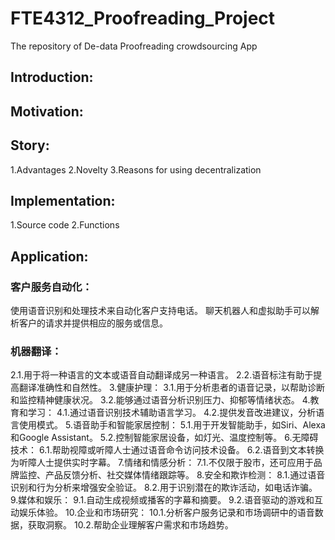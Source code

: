 # FTE4312_Proofreading_Project
The repository of De-data Proofreading crowdsourcing App

## Introduction:

## Motivation:

## Story:
1.Advantages
2.Novelty
3.Reasons for using decentralization

## Implementation:
1.Source code
2.Functions

## Application:
### 客户服务自动化：
使用语音识别和处理技术来自动化客户支持电话。
聊天机器人和虚拟助手可以解析客户的请求并提供相应的服务或信息。
### 机器翻译：
2.1.用于将一种语言的文本或语音自动翻译成另一种语言。
2.2.语音标注有助于提高翻译准确性和自然性。
3.健康护理：
3.1.用于分析患者的语音记录，以帮助诊断和监控精神健康状况。
3.2.能够通过语音分析识别压力、抑郁等情绪状态。
4.教育和学习：
4.1.通过语音识别技术辅助语言学习。
4.2.提供发音改进建议，分析语言使用模式。
5.语音助手和智能家居控制：
5.1.用于开发智能助手，如Siri、Alexa和Google Assistant。
5.2.控制智能家居设备，如灯光、温度控制等。
6.无障碍技术：
6.1.帮助视障或听障人士通过语音命令访问技术设备。
6.2.语音到文本转换为听障人士提供实时字幕。
7.情绪和情感分析：
7.1.不仅限于股市，还可应用于品牌监控、产品反馈分析、社交媒体情绪跟踪等。
8.安全和欺诈检测：
8.1.通过语音识别和行为分析来增强安全验证。
8.2.用于识别潜在的欺诈活动，如电话诈骗。
9.媒体和娱乐：
9.1.自动生成视频或播客的字幕和摘要。
9.2.语音驱动的游戏和互动娱乐体验。
10.企业和市场研究：
10.1.分析客户服务记录和市场调研中的语音数据，获取洞察。
10.2.帮助企业理解客户需求和市场趋势。
